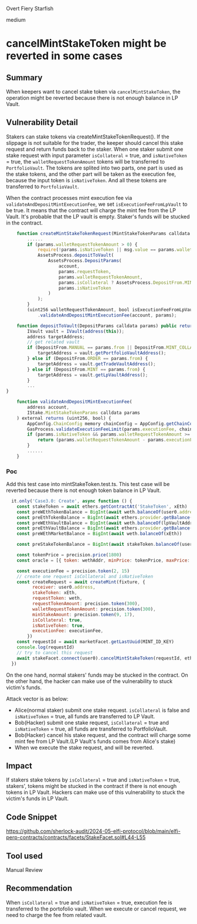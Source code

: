 Overt Fiery Starfish

medium

# cancelMintStakeToken might be reverted in some cases

## Summary
When keepers want to cancel stake token via `cancelMintStakeToken`, the operation might be reverted because there is not enough balance in LP Vault.

## Vulnerability Detail
Stakers can stake tokens via createMintStakeTokenRequest(). If the slippage is not suitable for the trader, the keeper should cancel this stake request and return funds back to the staker.
When one staker submit one stake request with input parameter `isCollateral` = true, and `isNativeToken` = true, the `walletRequestTokenAmount` tokens will be transferred to `PortfolioVault`. The tokens are splited into two parts, one part is used as the stake tokens, and the other part will be taken as the execution fee, because the input token is `isNativeToken`. And all these tokens are transferred to `PortfolioVault`.

When the contract processes mint execution fee via `validateAndDepositMintExecutionFee`, we set `isExecutionFeeFromLpVault` to be true. It means that the contract will charge the mint fee from the LP Vault. It's probable that the LP vault is empty. Staker's funds will be stucked in the contract.

```javascript
    function createMintStakeTokenRequest(MintStakeTokenParams calldata params) external payable override nonReentrant {
        ......
        if (params.walletRequestTokenAmount > 0) {
            require(!params.isNativeToken || msg.value == params.walletRequestTokenAmount, "Deposit eth amount error!");
            AssetsProcess.depositToVault(
                AssetsProcess.DepositParams(
                    account,
                    params.requestToken,
                    params.walletRequestTokenAmount,
                    params.isCollateral ? AssetsProcess.DepositFrom.MINT_COLLATERAL : AssetsProcess.DepositFrom.MINT,
                    params.isNativeToken
                )
            );
        }
        (uint256 walletRequestTokenAmount, bool isExecutionFeeFromLpVault) = MintProcess
            .validateAndDepositMintExecutionFee(account, params);
```
```javascript
    function depositToVault(DepositParams calldata params) public returns (address) {
        IVault vault = IVault(address(this));
        address targetAddress;
        // get related vault
        if (DepositFrom.MANUAL == params.from || DepositFrom.MINT_COLLATERAL == params.from) {
            targetAddress = vault.getPortfolioVaultAddress();
        } else if (DepositFrom.ORDER == params.from) {
            targetAddress = vault.getTradeVaultAddress();
        } else if (DepositFrom.MINT == params.from) {
            targetAddress = vault.getLpVaultAddress();
        }
        ...
}
```
```javascript
    function validateAndDepositMintExecutionFee(
        address account,
        IStake.MintStakeTokenParams calldata params
    ) external returns (uint256, bool) {
        AppConfig.ChainConfig memory chainConfig = AppConfig.getChainConfig();
        GasProcess.validateExecutionFeeLimit(params.executionFee, chainConfig.mintGasFeeLimit);
        if (params.isNativeToken && params.walletRequestTokenAmount >= params.executionFee) {
            return (params.walletRequestTokenAmount - params.executionFee, true);
        }
        ......
    }
```

### Poc
Add this test case into mintStakeToken.test.ts. This test case will be reverted because there is not enough token balance in LP Vault.
```javascript
  it.only('Case3.0: Create', async function () {
    const stakeToken = await ethers.getContractAt('StakeToken', xEth)
    const preWEthTokenBalance = BigInt(await weth.balanceOf(user0.address))
    const preEthTokenBalance = BigInt(await ethers.provider.getBalance(user0.address))
    const preWEthVaultBalance = BigInt(await weth.balanceOf(lpVaultAddr))
    const preEthVaultBalance = BigInt(await ethers.provider.getBalance(wethAddr))
    const preWEthMarketBalance = BigInt(await weth.balanceOf(xEth))

    const preStakeTokenBalance = BigInt(await stakeToken.balanceOf(user0.address))

    const tokenPrice = precision.price(1800)
    const oracle = [{ token: wethAddr, minPrice: tokenPrice, maxPrice: tokenPrice }]

    const executionFee = precision.token(2, 15)
    // create one request isCollateral and isNativeToken
    const createRequest = await createMint(fixture, {
          receiver: user0.address,
          stakeToken: xEth,
          requestToken: weth,
          requestTokenAmount: precision.token(300),
          walletRequestTokenAmount: precision.token(300),
          minStakeAmount: precision.token(9, 17),
          isCollateral: true,
          isNativeToken: true,
          executionFee: executionFee,
        })
    const requestId = await marketFacet.getLastUuid(MINT_ID_KEY)
    console.log(requestId)
    // try to cancel this request
    await stakeFacet.connect(user0).cancelMintStakeToken(requestId, ethers.encodeBytes32String('BTCUSD'))
  })

```

On the one hand, normal stakers' funds may be stucked in the contract. On the other hand, the hacker can make use of the vulnerability to stuck victim's funds.

Attack vector is as below:
- Alice(normal staker) submit one stake request. `isCollateral` is false and `isNativeToken` = true, all funds are transferred to LP Vault.
- Bob(Hacker) submit one stake request, `isCollateral` = true and `isNativeToken` = true, all funds are transferred to PortfolioVault.
- Bob(Hacker) cancel his stake request, and the contract will charge some mint fee from LP Vault.(LP Vault's funds comes from Alice's stake)
- When we execute the stake request, and will be reverted.

## Impact
If stakers stake tokens by `isCollateral` = true and `isNativeToken` = true, stakers', tokens might be stucked in the contract if there is not enough tokens in LP Vault.
Hackers can make use of this vulnerability to stuck the victim's funds in LP Vault.


## Code Snippet
https://github.com/sherlock-audit/2024-05-elfi-protocol/blob/main/elfi-perp-contracts/contracts/facets/StakeFacet.sol#L44-L55

## Tool used

Manual Review

## Recommendation
When `isCollateral` = true and `isNativeToken` = true, execution fee is transferred to the portofolio vault. When we execute or cancel request, we need to charge the fee from related vault.